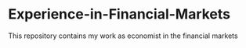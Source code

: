 # Experience-in-Financial-Markets
This repository contains my work as economist in the financial markets
